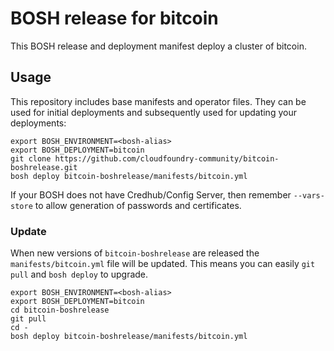 # BOSH release for bitcoin

This BOSH release and deployment manifest deploy a cluster of bitcoin.

## Usage

This repository includes base manifests and operator files. They can be used for initial deployments and subsequently used for updating your deployments:

```plain
export BOSH_ENVIRONMENT=<bosh-alias>
export BOSH_DEPLOYMENT=bitcoin
git clone https://github.com/cloudfoundry-community/bitcoin-boshrelease.git
bosh deploy bitcoin-boshrelease/manifests/bitcoin.yml
```

If your BOSH does not have Credhub/Config Server, then remember `--vars-store` to allow generation of passwords and certificates.

### Update

When new versions of `bitcoin-boshrelease` are released the `manifests/bitcoin.yml` file will be updated. This means you can easily `git pull` and `bosh deploy` to upgrade.

```plain
export BOSH_ENVIRONMENT=<bosh-alias>
export BOSH_DEPLOYMENT=bitcoin
cd bitcoin-boshrelease
git pull
cd -
bosh deploy bitcoin-boshrelease/manifests/bitcoin.yml
```
